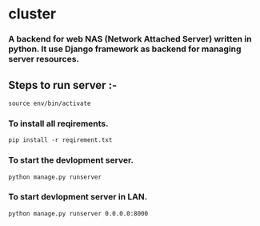 # cluster
### A backend for web NAS (Network Attached Server) written in python. It use Django framework as backend for managing server resources.

## Steps to run server :-
```
source env/bin/activate
```
 
 ### To install all reqirements.
 ```
 pip install -r reqirement.txt
 ```
 ### To start the devlopment server.
 ```
 python manage.py runserver
 ```
 ### To start devlopment server in LAN.
 ```
 python manage.py runserver 0.0.0.0:8000
 
 ```
